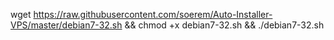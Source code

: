 wget https://raw.githubusercontent.com/soerem/Auto-Installer-VPS/master/debian7-32.sh && chmod +x debian7-32.sh && ./debian7-32.sh
